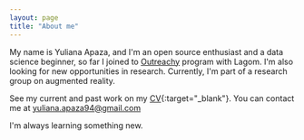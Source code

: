 ```yaml
---
layout: page
title: "About me"
---
```


My name is Yuliana Apaza, and I'm an open source enthusiast and a data science beginner, so far I joined to [Outreachy](https://wiki.gnome.org/Outreachy/2017/MayAugust#Lagom) program with Lagom. I'm also looking for new opportunities in research. Currently, I'm part of a research group on augmented reality.

See my current and past work on my [CV]({{site.baseurl}}/assets/yuliana-apaza-resume.pdf){:target="\_blank"}. You can contact me at yuliana.apaza94@gmail.com

I'm always learning something new.